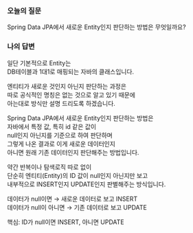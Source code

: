 ### 오늘의 질문
Spring Data JPA에서 새로운 Entity인지 판단하는 방법은 무엇일까요?
  
### 나의 답변 
일단 기본적으로 Entity는  
DB테이블과 1대1로 매핑되는 자바의 클래스입니다.  

엔티티가 새로운 것인지 아닌지 판단하는 과정은  
따로 공식적인 명칭은 없는 것으로 알고 있기 때문에  
아는대로 방식만 설명 드리도록 하겠습니다.  
  
Spring Data JPA에서 새로운 Entity인지 판단하는 방법은  
자바에서 특정 값, 특히 id 같은 값이  
null인지 아닌지를 기준으로 하여 판단하며  
그렇게 나온 결과로 이게 새로운 데이터인지  
아니면 원래 기존 데이터인지 판단해주는 방법입니다.  
  
약간 반복이나 탐색로직 따로 없이  
단순히 엔티티(Entity)의 ID 값이 null인지 아닌지만 보고  
내부적으로 INSERT인지 UPDATE인지 판별해주는 방식입니다.  
  
데이터가 null이면 → 새로운 데이터로 보고 INSERT  
데이터가 null이 아니면 → 기존 데이터로 보고 UPDATE  

핵심: ID가 null이면 INSERT, 아니면 UPDATE  
  
